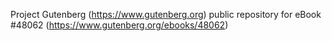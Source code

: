 Project Gutenberg (https://www.gutenberg.org) public repository for eBook #48062 (https://www.gutenberg.org/ebooks/48062)
